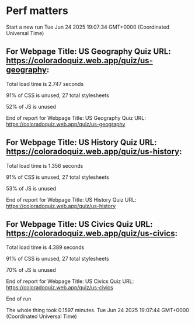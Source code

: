 # Perf matters


Start a new run
Tue Jun 24 2025 19:07:34 GMT+0000 (Coordinated Universal Time)








## For Webpage Title: US Geography Quiz URL: https://coloradoquiz.web.app/quiz/us-geography: 


Total load time is 2.747 seconds


91% of CSS is unused, 27 total stylesheets


52% of JS is unused


End of report for Webpage Title: US Geography Quiz URL: https://coloradoquiz.web.app/quiz/us-geography




## For Webpage Title: US History Quiz URL: https://coloradoquiz.web.app/quiz/us-history: 


Total load time is 1.356 seconds


91% of CSS is unused, 27 total stylesheets


53% of JS is unused


End of report for Webpage Title: US History Quiz URL: https://coloradoquiz.web.app/quiz/us-history




## For Webpage Title: US Civics Quiz URL: https://coloradoquiz.web.app/quiz/us-civics: 


Total load time is 4.389 seconds


91% of CSS is unused, 27 total stylesheets


70% of JS is unused


End of report for Webpage Title: US Civics Quiz URL: https://coloradoquiz.web.app/quiz/us-civics


End of run


The whole thing took 0.1597 minutes.
Tue Jun 24 2025 19:07:44 GMT+0000 (Coordinated Universal Time)




